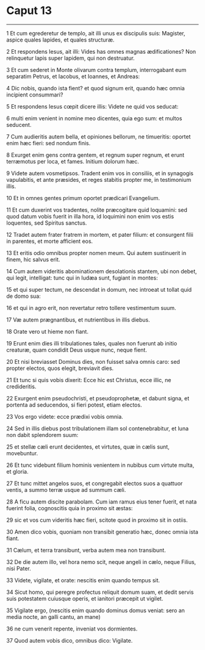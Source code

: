 # Caput 13

***

1 Et cum egrederetur de templo, ait illi unus ex discipulis suis: Magister, aspice quales lapides, et quales structuræ.

2 Et respondens Iesus, ait illi: Vides has omnes magnas ædificationes? Non relinquetur lapis super lapidem, qui non destruatur.

3 Et cum sederet in Monte olivarum contra templum, interrogabant eum separatim Petrus, et Iacobus, et Ioannes, et Andreas:

4 Dic nobis, quando ista fient? et quod signum erit, quando hæc omnia incipient consummari?

5 Et respondens Iesus cœpit dicere illis: Videte ne quid vos seducat:

6 multi enim venient in nomine meo dicentes, quia ego sum: et multos seducent.

7 Cum audieritis autem bella, et opiniones bellorum, ne timueritis: oportet enim hæc fieri: sed nondum finis.

8 Exurget enim gens contra gentem, et regnum super regnum, et erunt terræmotus per loca, et fames. Initium dolorum hæc.

9 Videte autem vosmetipsos. Tradent enim vos in consiliis, et in synagogis vapulabitis, et ante præsides, et reges stabitis propter me, in testimonium illis.

10 Et in omnes gentes primum oportet prædicari Evangelium.

11 Et cum duxerint vos tradentes, nolite præcogitare quid loquamini: sed quod datum vobis fuerit in illa hora, id loquimini non enim vos estis loquentes, sed Spiritus sanctus.

12 Tradet autem frater fratrem in mortem, et pater filium: et consurgent filii in parentes, et morte afficient eos.

13 Et eritis odio omnibus propter nomen meum. Qui autem sustinuerit in finem, hic salvus erit.

14 Cum autem videritis abominationem desolationis stantem, ubi non debet, qui legit, intelligat: tunc qui in Iudæa sunt, fugiant in montes:

15 et qui super tectum, ne descendat in domum, nec introeat ut tollat quid de domo sua:

16 et qui in agro erit, non revertatur retro tollere vestimentum suum.

17 Væ autem prægnantibus, et nutrientibus in illis diebus.

18 Orate vero ut hieme non fiant.

19 Erunt enim dies illi tribulationes tales, quales non fuerunt ab initio creaturæ, quam condidit Deus usque nunc, neque fient.

20 Et nisi breviasset Dominus dies, non fuisset salva omnis caro: sed propter electos, quos elegit, breviavit dies.

21 Et tunc si quis vobis dixerit: Ecce hic est Christus, ecce illic, ne credideritis.

22 Exurgent enim pseudochristi, et pseudoprophetæ, et dabunt signa, et portenta ad seducendos, si fieri potest, etiam electos.

23 Vos ergo videte: ecce prædixi vobis omnia.

24 Sed in illis diebus post tribulationem illam sol contenebrabitur, et luna non dabit splendorem suum:

25 et stellæ cæli erunt decidentes, et virtutes, quæ in cælis sunt, movebuntur.

26 Et tunc videbunt filium hominis venientem in nubibus cum virtute multa, et gloria.

27 Et tunc mittet angelos suos, et congregabit electos suos a quattuor ventis, a summo terræ usque ad summum cæli.

28 A ficu autem discite parabolam. Cum iam ramus eius tener fuerit, et nata fuerint folia, cognoscitis quia in proximo sit æstas:

29 sic et vos cum videritis hæc fieri, scitote quod in proximo sit in ostiis.

30 Amen dico vobis, quoniam non transibit generatio hæc, donec omnia ista fiant.

31 Cælum, et terra transibunt, verba autem mea non transibunt.

32 De die autem illo, vel hora nemo scit, neque angeli in cælo, neque Filius, nisi Pater.

33 Videte, vigilate, et orate: nescitis enim quando tempus sit.

34 Sicut homo, qui peregre profectus reliquit domum suam, et dedit servis suis potestatem cuiusque operis, et ianitori præcepit ut vigilet.

35 Vigilate ergo, (nescitis enim quando dominus domus veniat: sero an media nocte, an galli cantu, an mane)

36 ne cum venerit repente, inveniat vos dormientes.

37 Quod autem vobis dico, omnibus dico: Vigilate.

